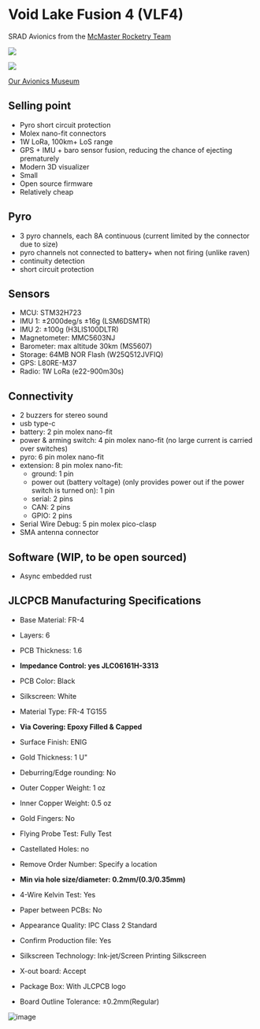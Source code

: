 # Void Lake Fusion 4 (VLF4)

SRAD Avionics from the [McMaster Rocketry Team](https://www.macrocketry.ca/)

![](images/a.jpg)

![](images/b.jpg)

[Our Avionics Museum](https://mcmasterrocketry.notion.site/Void-Lake-Museum-7bf3bac829b94e0fac715c41c5d70cb9)

## Selling point

- Pyro short circuit protection
- Molex nano-fit connectors
- 1W LoRa, 100km+ LoS range
- GPS + IMU + baro sensor fusion, reducing the chance of ejecting prematurely
- Modern 3D visualizer
- Small
- Open source firmware
- Relatively cheap

## Pyro
- 3 pyro channels, each 8A continuous (current limited by the connector due to size)
- pyro channels not connected to battery+ when not firing (unlike raven)
- continuity detection
- short circuit protection

## Sensors
- MCU: STM32H723
- IMU 1: ±2000deg/s ±16g (LSM6DSMTR)
- IMU 2: ±100g (H3LIS100DLTR)
- Magnetometer: MMC5603NJ
- Barometer: max altitude 30km (MS5607)
- Storage: 64MB NOR Flash (W25Q512JVFIQ)
- GPS: L80RE-M37
- Radio: 1W LoRa (e22-900m30s)

## Connectivity
- 2 buzzers for stereo sound
- usb type-c
- battery: 2 pin molex nano-fit
- power & arming switch: 4 pin molex nano-fit (no large current is carried over switches)
- pyro: 6 pin molex nano-fit
- extension: 8 pin molex nano-fit:
  - ground: 1 pin
  - power out (battery voltage) (only provides power out if the power switch is turned on): 1 pin
  - serial: 2 pins
  - CAN: 2 pins
  - GPIO: 2 pins
- Serial Wire Debug: 5 pin molex pico-clasp
- SMA antenna connector

## Software (WIP, to be open sourced)
- Async embedded rust

## JLCPCB Manufacturing Specifications

- Base Material: FR-4
- Layers: 6
- PCB Thickness: 1.6
- **Impedance Control: yes JLC06161H-3313**
- PCB Color: Black
- Silkscreen: White
- Material Type: FR-4 TG155

- **Via Covering: Epoxy Filled & Capped**
- Surface Finish: ENIG
- Gold Thickness: 1 U"
- Deburring/Edge rounding: No
- Outer Copper Weight: 1 oz
- Inner Copper Weight: 0.5 oz
- Gold Fingers: No
- Flying Probe Test: Fully Test
- Castellated Holes: no
- Remove Order Number: Specify a location
- **Min via hole size/diameter: 0.2mm/(0.3/0.35mm)**
- 4-Wire Kelvin Test: Yes
- Paper between PCBs: No
- Appearance Quality: IPC Class 2 Standard
- Confirm Production file: Yes
- Silkscreen Technology: Ink-jet/Screen Printing Silkscreen
- X-out board: Accept
- Package Box: With JLCPCB logo
- Board Outline Tolerance: ±0.2mm(Regular)

![image](https://github.com/user-attachments/assets/86976e86-a113-4939-8f95-d82e5439f3dc)
